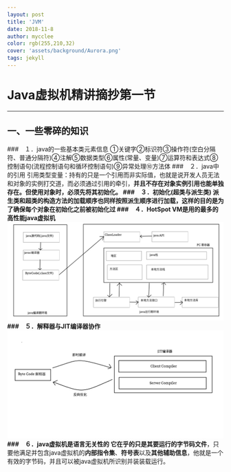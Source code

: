 ```yaml
---
layout: post
title: 'JVM'
date: 2018-11-8
author: mycclee
color: rgb(255,210,32)
cover: 'assets/background/Aurora.png'
tags: jekyll
---
```

# Java虚拟机精讲摘抄第一节
----------
## 一、一些零碎的知识
###　１．java的一些基本类元素信息
①关键字②标识符③操作符(空白分隔符、普通分隔符)④注解⑤数据类型⑥属性(常量、变量)⑦运算符和表达式⑧控制语句(流程控制语句和循环控制语句)⑨异常处理⑩方法体
###　２．java中的引用
引用类型变量：持有的只是一个引用而非实际值，也就是说开发人员无法和对象的实例打交道，而必须通过引用的牵引，**并且不存在对象实例引用也能单独存在。**但使用对象时，必须先将其初始化。
###　３．初始化(超类与派生类)
派生类和超类的构造方法的加载顺序也同样按照派生顺序进行加载，这样的目的是为了确保每个对象在初始化之前被初始化过
###　４．HotSpot VM是用的最多的高性能java虚拟机
![](assets/photos/javaWriting.png)
###　５．解释器与JIT编译器协作
![](assets/photos/JIT.png)
###　６．java虚拟机是语言无关性的
它在乎的只是其**要运行的字节码文件**，只要他满足并包含java虚拟机的**内部指令集**、**符号表**以及**其他辅助信息**，他就是一个有效的字节码，并且可以被java虚拟机所识别并装装载运行。
